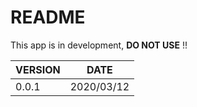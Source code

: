 # README #

This app is in development, **DO NOT USE** !!

VERSION | DATE
--------|-----------
0.0.1   | 2020/03/12